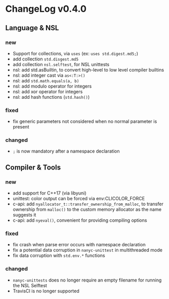 # ChangeLog v0.4.0

## Language & NSL

### new

* Support for collections, via `uses` (ex: `uses std.digest.md5;`)
* add collection `std.disgest.md5`
* add collection `nsl.selftest`, for NSL unittests
* nsl: add std.asBuiltin, to convert high-level to low level compiler builtins
* nsl: add integer cast via `as<:T:>()`
* nsl: add `std.math.equals(a, b)`
* nsl: add modulo operator for integers
* nsl: add xor operator for integers
* nsl: add hash functions (`std.hash()`)

### fixed

* fix generic parameters not considered when no normal parameter is present

### changed

* `;` is now mandatory after a namespace declaration


## Compiler & Tools

### new

* add support for C++17 (via libyuni)
* unittest: color output can be forced via env:CLICOLOR_FORCE
* c-api: add `nyallocator_t::transfer_ownership_from_malloc`, to transfer ownership
  from `malloc()` to the custom memory allocator as the name suggests it
* c-api: add `nyeval()`, convenient for providing compiling options

### fixed

* fix crash when parse error occurs with namespace declaration
* fix a potential data corruption in `nanyc-unittest` in multithreaded mode
* fix data corruption with `std.env.*` functions

### changed

* `nanyc-unittests` does no longer require an empty filename for running the
  NSL Selftest
* TravisCI is no longer supported
